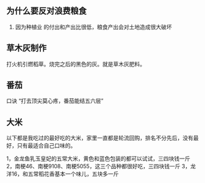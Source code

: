 ## 为什么要反对浪费粮食

1. 因为种植业 的付出和产出比很低，粮食产出会对土地造成很大破坏

## 草木灰制作

打火机引燃稻草。烧完之后的黑色的灰。就是草木灰肥料。

## 番茄

口诀 “打去顶尖莫心疼，番茄能结五六层”

## 大米

以下都是我吃过的最好吃的大米，家里一直都是轮流回购，排名不分先后，没有最好，只有最适合自己口味的。

1，金龙鱼乳玉皇妃的五常大米，黄色和蓝色包装的都可以试试，三四块钱一斤
2，南梗46、南梗9108、南梗5055，这三个品种都很好吃，三四块钱一斤
3，龙洋16，和五常稻花香基本一个味儿，五块多一斤

